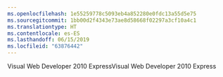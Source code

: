 ```yaml
---
ms.openlocfilehash: 1e55259778c5093eb4a852280e0fdc13a55d5e75
ms.sourcegitcommit: 1bb00d2f4343e73ae8d58668f02297a3cf10a4c1
ms.translationtype: HT
ms.contentlocale: es-ES
ms.lasthandoff: 06/15/2019
ms.locfileid: "63876442"
---
```

<span data-ttu-id="818ad-101">Visual Web Developer 2010 Express</span><span class="sxs-lookup"><span data-stu-id="818ad-101">Visual Web Developer 2010 Express</span></span>